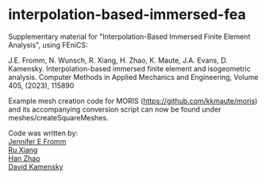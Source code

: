 # interpolation-based-immersed-fea
Supplementary material for "Interpolation-Based Immersed Finite Element Analysis", using FEniCS:

J.E. Fromm, N. Wunsch, R. Xiang, H. Zhao, K. Maute, J.A. Evans, D. Kamensky. Interpolation-based immersed finite element and isogeometric analysis. Computer Methods in Applied Mechanics and Engineering, Volume 405, (2023), 115890

Example mesh creation code for MORIS (https://github.com/kkmaute/moris) and its accompanying conversion script can now be found under meshes/createSquareMeshes. 

Code was written by:\
[Jennifer E Fromm](https://github.com/jefromm)\
[Ru Xiang](https://github.com/RuruX)\
[Han Zhao](https://github.com/hanzhao2020)\
[David Kamensky](https://github.com/david-kamensky)


